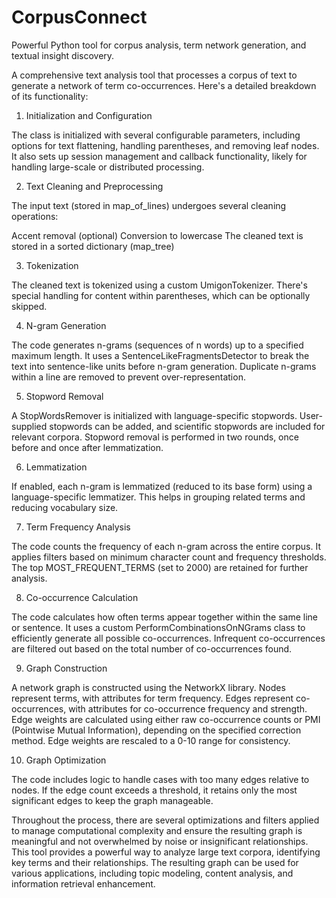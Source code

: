 # CorpusConnect
Powerful Python tool for corpus analysis, term network generation, and textual insight discovery.

A comprehensive text analysis tool that processes a corpus of text to generate a network of term co-occurrences. Here's a detailed breakdown of its functionality:
1. Initialization and Configuration

The class is initialized with several configurable parameters, including options for text flattening, handling parentheses, and removing leaf nodes.
It also sets up session management and callback functionality, likely for handling large-scale or distributed processing.

2. Text Cleaning and Preprocessing

The input text (stored in map_of_lines) undergoes several cleaning operations:

Accent removal (optional)
Conversion to lowercase
The cleaned text is stored in a sorted dictionary (map_tree)



3. Tokenization

The cleaned text is tokenized using a custom UmigonTokenizer.
There's special handling for content within parentheses, which can be optionally skipped.

4. N-gram Generation

The code generates n-grams (sequences of n words) up to a specified maximum length.
It uses a SentenceLikeFragmentsDetector to break the text into sentence-like units before n-gram generation.
Duplicate n-grams within a line are removed to prevent over-representation.

5. Stopword Removal

A StopWordsRemover is initialized with language-specific stopwords.
User-supplied stopwords can be added, and scientific stopwords are included for relevant corpora.
Stopword removal is performed in two rounds, once before and once after lemmatization.

6. Lemmatization

If enabled, each n-gram is lemmatized (reduced to its base form) using a language-specific lemmatizer.
This helps in grouping related terms and reducing vocabulary size.

7. Term Frequency Analysis

The code counts the frequency of each n-gram across the entire corpus.
It applies filters based on minimum character count and frequency thresholds.
The top MOST_FREQUENT_TERMS (set to 2000) are retained for further analysis.

8. Co-occurrence Calculation

The code calculates how often terms appear together within the same line or sentence.
It uses a custom PerformCombinationsOnNGrams class to efficiently generate all possible co-occurrences.
Infrequent co-occurrences are filtered out based on the total number of co-occurrences found.

9. Graph Construction

A network graph is constructed using the NetworkX library.
Nodes represent terms, with attributes for term frequency.
Edges represent co-occurrences, with attributes for co-occurrence frequency and strength.
Edge weights are calculated using either raw co-occurrence counts or PMI (Pointwise Mutual Information), depending on the specified correction method.
Edge weights are rescaled to a 0-10 range for consistency.

10. Graph Optimization

The code includes logic to handle cases with too many edges relative to nodes.
If the edge count exceeds a threshold, it retains only the most significant edges to keep the graph manageable.

Throughout the process, there are several optimizations and filters applied to manage computational complexity and ensure the resulting graph is meaningful and not overwhelmed by noise or insignificant relationships.
This tool provides a powerful way to analyze large text corpora, identifying key terms and their relationships. The resulting graph can be used for various applications, including topic modeling, content analysis, and information retrieval enhancement.
